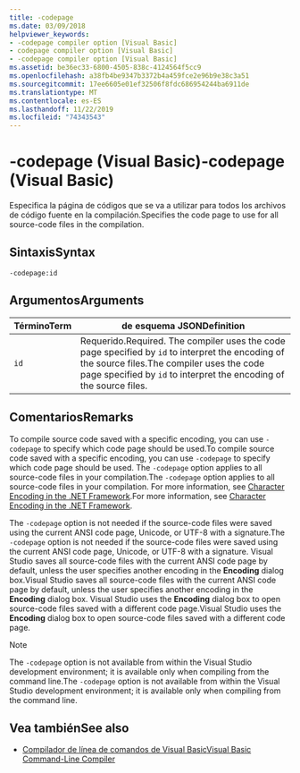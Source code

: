 ```yaml
---
title: -codepage
ms.date: 03/09/2018
helpviewer_keywords:
- -codepage compiler option [Visual Basic]
- codepage compiler option [Visual Basic]
- -codepage compiler option [Visual Basic]
ms.assetid: be36ec33-6800-4505-838c-4124564f5cc9
ms.openlocfilehash: a38fb4be9347b3372b4a459fce2e96b9e38c3a51
ms.sourcegitcommit: 17ee6605e01ef32506f8fdc686954244ba6911de
ms.translationtype: MT
ms.contentlocale: es-ES
ms.lasthandoff: 11/22/2019
ms.locfileid: "74343543"
---
```

# <a name="-codepage-visual-basic"></a><span data-ttu-id="9ae8b-102">-codepage (Visual Basic)</span><span class="sxs-lookup"><span data-stu-id="9ae8b-102">-codepage (Visual Basic)</span></span>
<span data-ttu-id="9ae8b-103">Especifica la página de códigos que se va a utilizar para todos los archivos de código fuente en la compilación.</span><span class="sxs-lookup"><span data-stu-id="9ae8b-103">Specifies the code page to use for all source-code files in the compilation.</span></span>  
  
## <a name="syntax"></a><span data-ttu-id="9ae8b-104">Sintaxis</span><span class="sxs-lookup"><span data-stu-id="9ae8b-104">Syntax</span></span>  
  
```console  
-codepage:id  
```  
  
## <a name="arguments"></a><span data-ttu-id="9ae8b-105">Argumentos</span><span class="sxs-lookup"><span data-stu-id="9ae8b-105">Arguments</span></span>  
  
|<span data-ttu-id="9ae8b-106">Término</span><span class="sxs-lookup"><span data-stu-id="9ae8b-106">Term</span></span>|<span data-ttu-id="9ae8b-107">de esquema JSON</span><span class="sxs-lookup"><span data-stu-id="9ae8b-107">Definition</span></span>|  
|---|---|  
|`id`|<span data-ttu-id="9ae8b-108">Requerido.</span><span class="sxs-lookup"><span data-stu-id="9ae8b-108">Required.</span></span> <span data-ttu-id="9ae8b-109">The compiler uses the code page specified by `id` to interpret the encoding of the source files.</span><span class="sxs-lookup"><span data-stu-id="9ae8b-109">The compiler uses the code page specified by `id` to interpret the encoding of the source files.</span></span>|  
  
## <a name="remarks"></a><span data-ttu-id="9ae8b-110">Comentarios</span><span class="sxs-lookup"><span data-stu-id="9ae8b-110">Remarks</span></span>  
 <span data-ttu-id="9ae8b-111">To compile source code saved with a specific encoding, you can use `-codepage` to specify which code page should be used.</span><span class="sxs-lookup"><span data-stu-id="9ae8b-111">To compile source code saved with a specific encoding, you can use `-codepage` to specify which code page should be used.</span></span> <span data-ttu-id="9ae8b-112">The `-codepage` option applies to all source-code files in your compilation.</span><span class="sxs-lookup"><span data-stu-id="9ae8b-112">The `-codepage` option applies to all source-code files in your compilation.</span></span> <span data-ttu-id="9ae8b-113">For more information, see [Character Encoding in the .NET Framework](../../../standard/base-types/character-encoding.md).</span><span class="sxs-lookup"><span data-stu-id="9ae8b-113">For more information, see [Character Encoding in the .NET Framework](../../../standard/base-types/character-encoding.md).</span></span>  
  
 <span data-ttu-id="9ae8b-114">The `-codepage` option is not needed if the source-code files were saved using the current ANSI code page, Unicode, or UTF-8 with a signature.</span><span class="sxs-lookup"><span data-stu-id="9ae8b-114">The `-codepage` option is not needed if the source-code files were saved using the current ANSI code page, Unicode, or UTF-8 with a signature.</span></span> <span data-ttu-id="9ae8b-115">Visual Studio saves all source-code files with the current ANSI code page by default, unless the user specifies another encoding in the **Encoding** dialog box.</span><span class="sxs-lookup"><span data-stu-id="9ae8b-115">Visual Studio saves all source-code files with the current ANSI code page by default, unless the user specifies another encoding in the **Encoding** dialog box.</span></span> <span data-ttu-id="9ae8b-116">Visual Studio uses the **Encoding** dialog box to open source-code files saved with a different code page.</span><span class="sxs-lookup"><span data-stu-id="9ae8b-116">Visual Studio uses the **Encoding** dialog box to open source-code files saved with a different code page.</span></span>  
  
> [!NOTE]
> <span data-ttu-id="9ae8b-117">The `-codepage` option is not available from within the Visual Studio development environment; it is available only when compiling from the command line.</span><span class="sxs-lookup"><span data-stu-id="9ae8b-117">The `-codepage` option is not available from within the Visual Studio development environment; it is available only when compiling from the command line.</span></span>  
  
## <a name="see-also"></a><span data-ttu-id="9ae8b-118">Vea también</span><span class="sxs-lookup"><span data-stu-id="9ae8b-118">See also</span></span>

- [<span data-ttu-id="9ae8b-119">Compilador de línea de comandos de Visual Basic</span><span class="sxs-lookup"><span data-stu-id="9ae8b-119">Visual Basic Command-Line Compiler</span></span>](../../../visual-basic/reference/command-line-compiler/index.md)
